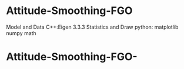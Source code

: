 # Attitude-Smoothing-FGO
Model and Data         C++:Eigen 3.3.3
Statistics and Draw    python: matplotlib numpy math
# Attitude-Smoothing-FGO-
